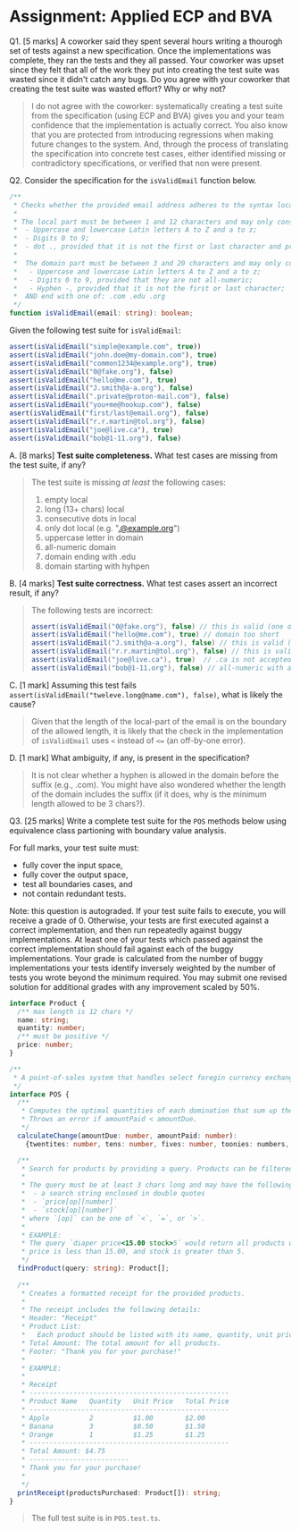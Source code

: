 # Assignment: Applied ECP and BVA

Q1. [5 marks] A coworker said they spent several hours writing a thourogh set of tests against a new specification. Once the implementations was complete, they ran the tests and they all passed. Your coworker was upset since they felt that all of the work they put into creating the test suite was wasted since it didn't catch any bugs. Do you agree with your coworker that creating the test suite was wasted effort? Why or why not?

> I do not agree with the coworker: systematically creating a test suite from the specification (using ECP and BVA) gives you and your team confidence that the implementation is actually correct. You also know that you are protected from introducing regressions when making future changes to the system. And, through the process of translating the specification into concrete test cases, either identified missing or contradictory specifications, or verified that non were present.

Q2. Consider the specification for the `isValidEmail` function below.

```ts
/**
 * Checks whether the provided email address adheres to the syntax local@domin, which is described below.
 *      
 * The local part must be between 1 and 12 characters and may only consist of:
 *  - Uppercase and lowercase Latin letters A to Z and a to z;
 *  - Digits 0 to 9;
 *  - dot ., provided that it is not the first or last character and provided also that it does not appear consecutively.
 * 
 *  The domain part must be between 3 and 20 characters and may only consist of:
 *   - Uppercase and lowercase Latin letters A to Z and a to z;
 *   - Digits 0 to 9, provided that they are not all-numeric;
 *   - Hyphen -, provided that it is not the first or last character;
 *  AND end with one of: .com .edu .org
 */
function isValidEmail(email: string): boolean;
```

Given the following test suite for `isValidEmail`:

```ts
assert(isValidEmail("simple@example.com", true))
assert(isValidEmail("john.doe@my-domain.com"), true) 
assert(isValidEmail("common1234@example.org"), true)
assert(isValidEmail("0@fake.org"), false)
assert(isValidEmail("hello@me.com"), true)
assert(isValidEmail("J.smith@a-a.org"), false)
assert(isValidEmail(".private@proton-mail.com"), false)
assert(isValidEmail("you+me@hookup.com"), false)
asert(isValidEmail("first/last@email.org"), false)
assert(isValidEmail("r.r.martin@tol.org"), false)
assert(isValidEmail("joe@live.ca"), true)
assert(isValidEmail("bob@1-11.org"), false)
```

A. [8 marks] **Test suite completeness.** What test cases are missing from the test suite, if any? 
> The test suite is missing _at least_ the following cases:
>  1. empty local
>  2. long (13+ chars) local
>  3. consecutive dots in local
>  4. only dot local (e.g. ".@example.org") 
>  5. uppercase letter in domain 
>  6. all-numeric domain
>  7. domain ending with .edu
>  8. domain starting with hyhpen

B. [4 marks] **Test suite correctness.** What test cases assert an incorrect result, if any?
> The following tests are incorrect:
> ```ts
> assert(isValidEmail("0@fake.org"), false) // this is valid (one digit local-part OK)
> assert(isValidEmail("hello@me.com"), true) // domain too short
> assert(isValidEmail("J.smith@a-a.org"), false) // this is valid (middle hyphen OK)
> assert(isValidEmail("r.r.martin@tol.org"), false) // this is valid (two dots OK)
> assert(isValidEmail("joe@live.ca"), true)  // .ca is not accepted
> assert(isValidEmail("bob@1-11.org"), false) // all-numeric with a hyphen is OK
> ```

C. [1 mark] Assuming this test fails `assert(isValidEmail("tweleve.long@name.com"), false)`, what is likely the cause?
> Given that the length of the local-part of the email is on the boundary of the allowed length, it is likely that the check in the implementation of `isValidEmail` uses `<` instead of `<=` (an off-by-one error).

D. [1 mark] What ambiguity, if any, is present in the specification?
> It is not clear whether a hyphen is allowed in the domain before the suffix (e.g., .com). You might have also wondered whether the length of the domain includes the suffix (if it does, why is the minimum length allowed to be 3 chars?).



Q3. [25 marks] Write a complete test suite for the `POS` methods below using equivalence class partioning with boundary value analysis.

For full marks, your test suite must:
- fully cover the input space,
- fully cover the output space,
- test all boundaries cases, and
- not contain redundant tests.

Note: this question is autograded. If your test suite fails to execute, you will receive a grade of 0. Otherwise, your tests are first executed against a correct implementation, and then run repeatedly against buggy implementations. At least one of your tests which passed against the correct implementation should fail against each of the buggy implementations. Your grade is calculated from the number of buggy implementations your tests identify inversely weighted by the number of tests you wrote beyond the minimum required. You may submit one revised solution for additional grades with any improvement scaled by 50%.

```ts
interface Product {
  /** max length is 12 chars */
  name: string; 
  quantity: number;
  /** must be positive */
  price: number;
}

/**
 * A point-of-sales system that handles select foregin currency exchange.
 */ 
interface POS {
  /**
   * Computes the optimal quantities of each domination that sum up the difference between the amountDue and amountPaid.
   * Throws an error if amountPaid < amountDue.
   */
  calculateChange(amountDue: number, amountPaid: number):
    {twentites: number, tens: number, fives: number, toonies: numbers, loonies: number, quarters: number, dimes: number, nickels: number};

  /**
   * Search for products by providing a query. Products can be filtered by name, price, and stock levels.
   * 
   * The query must be at least 3 chars long and may have the following components:
   *  - a search string enclosed in double quotes
   *  - `price[op][number]`
   *  - `stock[op][number]`
   * where `[op]` can be one of `<`, `=`, or `>`.
   * 
   * EXAMPLE: 
   * The query `diaper price<15.00 stock>5` would return all products whose name contains `diaper`, 
   * price is less than 15.00, and stock is greater than 5.
   */
  findProduct(query: string): Product[];
  
  /**
   * Creates a formatted receipt for the provided products.
   * 
   * The receipt includes the following details:
   * Header: "Receipt"
   * Product List:
   *   Each product should be listed with its name, quantity, unit price, and total price (quantity * unit price).
   * Total Amount: The total amount for all products.
   * Footer: "Thank you for your purchase!"
   * 
   * EXAMPLE:
   * 
   * Receipt
   * --------------------------------------------------
   * Product Name   Quantity   Unit Price   Total Price
   * --------------------------------------------------
   * Apple          2          $1.00        $2.00
   * Banana         3          $0.50        $1.50
   * Orange         1          $1.25        $1.25
   * --------------------------------------------------
   * Total Amount: $4.75
   * -------------------------
   * Thank you for your purchase!
   * 
   */
  printReceipt(productsPurchased: Product[]): string;
}
```

> The full test suite is in `POS.test.ts`.